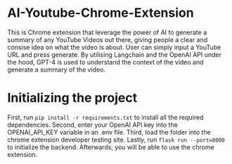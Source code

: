 # AI-Youtube-Chrome-Extension
This is Chrome extension that leverage the power of AI to generate a summary of any YouTube Videos out there, giving people a clear and consise idea on what the video is about. User can simply input a YouTube URL and press generate. By utilising Langchain and the OpenAI API under the hood, GPT-4 is used to understand the context of the video and generate a summary of the video.
 
# Initializing the project
First, run ``` pip install -r requirements.txt ``` to install all the required dependencies. Second, enter your OpenAI API key into the OPENAI_API_KEY variable in an .env file. Third, load the folder into the chrome extension developer testing site. Lastly, run ``` flask run --port=8000 ``` to initialize the backend. Afterwards, you will be able to use the chrome extension.
